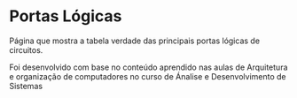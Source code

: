 # Portas Lógicas

Página que mostra a tabela verdade das principais portas lógicas de circuitos.

Foi desenvolvido com base no conteúdo aprendido nas aulas de Arquitetura e organização de computadores no curso de Ánalise e Desenvolvimento de Sistemas
